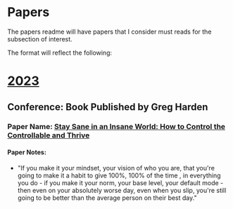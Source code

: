 # Papers


The papers readme will have papers that I consider must reads for the subsection of interest.

The format will reflect the following:


# <u> 2023 </u>

## Conference: Book Published by Greg Harden 
### Paper Name: [Stay Sane in an Insane World: How to Control the Controllable and Thrive](https://www.amazon.com/Stay-Sane-Insane-World-Controllables/dp/1665092416)
#### Paper Notes: 

* "If you make it your mindset, your vision of who you are, that you're going to make it a habit to give 100%, 100% of the time
, in everything you do - if you make it your norm, your base level, your default mode - then even on your absolutely worse day,
even when you slip, you're still going to be better than the average person on their best day."
